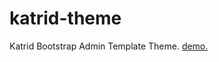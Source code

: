 # katrid-theme
Katrid Bootstrap Admin Template Theme.
[demo.](http://www.katrid.com/themes/katrid-theme/katrid/theme/dist/index.html)
